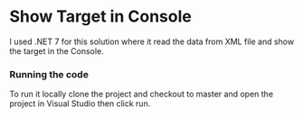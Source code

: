 # Show Target in Console

I used .NET 7 for this solution where it read the data from XML file and show the target in the Console.

### Running the code 
To run it locally clone the project and checkout to master  and open the project in Visual Studio then click run.
